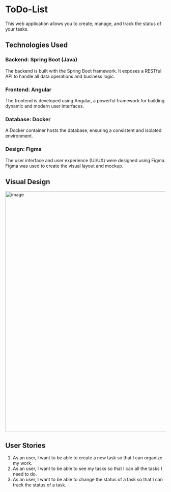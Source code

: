 # ToDo-List
This web application allows you to create, manage, and track the status of your tasks.

## Technologies Used

### Backend: Spring Boot (Java)
The backend is built with the Spring Boot framework. It exposes a RESTful API to handle all data operations and business logic.

### Frontend: Angular
The frontend is developed using Angular, a powerful framework for building dynamic and modern user interfaces.

### Database: Docker
A Docker container hosts the database, ensuring a consistent and isolated environment.

### Design: Figma
The user interface and user experience (UI/UX) were designed using Figma. Figma was used to create the visual layout and mockup.

## Visual Design
<img width="1415" height="753" alt="image" src="https://github.com/user-attachments/assets/a8cb22df-dd7d-4409-94dc-a004940cffdb" />

## User Stories

1. As an user, I want to be able to create a new task so that I can organize my work.
2. As an user, I want to be able to see my tasks so that I can all the tasks I need to do.
3. As an user, I want to be able to change the status of a task so that I can track the status of a task.
